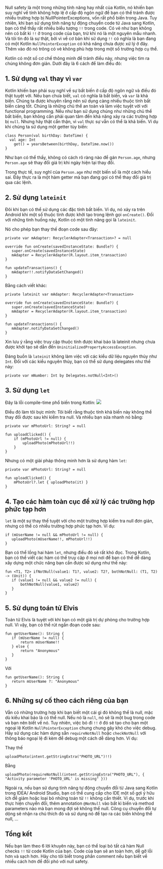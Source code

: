 Null safety là một trong những tính năng hay nhất của Kotlin, nó khiến bạn suy nghĩ về tính không hợp lệ ở cấp độ ngôn ngữ để bạn có thể tránh được nhiều trường hợp bị NullPointerExceptions, vốn rất phổ biến trong Java. Tuy nhiên, khi bạn sử dụng tính năng tự động chuyển code từ Java sang Kotlin, bạn có thể thấy rất nhiều biểu tượng `!!` trong code.  Có vẻ như bạn không nên có bất kì `!!` ở trong code của bạn, trừ khi nó là một nguyên mẫu nhanh. Và tôi tin đó là sự thật, bởi vì về cơ bản khi sử dụng `!!` có nghĩa là bạn đang có một Kotlin `NullPointerException` có khả năng chưa được xử lý ở đây. Thêm vào đó nó trông có vẻ không phù hợp trong một số trường hợp cụ thể.

Kotlin có một số cơ chế thông minh để tránh điều này, nhưng việc tìm ra chúng không đơn giản. Dưới đây là 6 cách để làm điều đó:

## 1. Sử dụng `val` thay vì `var`

Kotlin khiến bạn phải suy nghĩ về sự bất biến ở cấp độ ngôn ngữ và điều đó thật tuyệt vời. Nếu bạn chưa biết, `val` có nghĩa là bất biến, và `var` là khả biến. Chúng ta được khuyên rằng nên sử dụng càng nhiều thuộc tính bất biến càng tốt. Chúng là những chủ thể an toàn và làm việc tuyệt vời với functional programming. Nếu như bạn sử dụng chúng như những chủ thể bất biến, bạn không cần phải quan tâm đến khả năng xảy ra các trường hợp bị `null`. Nhưng hãy thật cẩn thận, vì `val` thực sự vẫn có thể là khả biến. Ví dụ khi chúng ta sử dụng một getter tùy biến:

```
class Person(val birthDay: DateTime) {
  val age: Int
    get() = yearsBetween(birthDay, DateTime.now())
}
```

Như bạn có thể thấy, không có cách rõ ràng nào để gán `Person.age`, nhưng `Person.age` sẽ thay đổi giá trị khi ngày hiện tại thay đổi.

Trong thực tế, suy nghĩ của `Person.age` như một biến số là một cách hiểu sai. Đây thực ra là một hàm getter mà bạn đang gọi có thể thay đổi giá trị qua các lệnh.

## 2. Sử dụng `lateinit`

Đôi khi bạn có thể sử dụng các đặc tính bất biến. Ví dụ, nó xảy ra trên Android khi một số thuộc tính được khởi tạo trong lệnh gọi `onCreate()`. Đối với những tình huống này, Kotlin có một tính năng gọi là `lateinit`.

Nó cho phép bạn thay thế đoạn code sau đây:

```
private var mAdapter: RecyclerAdapter<Transaction>? = null

override fun onCreate(savedInstanceState: Bundle?) {
   super.onCreate(savedInstanceState)
   mAdapter = RecyclerAdapter(R.layout.item_transaction)
}

fun updateTransactions() {
   mAdapter!!.notifyDataSetChanged()
}
```

Bằng cách viết khác:

```
private lateinit var mAdapter: RecyclerAdapter<Transaction>

override fun onCreate(savedInstanceState: Bundle?) {
   super.onCreate(savedInstanceState)
   mAdapter = RecyclerAdapter(R.layout.item_transaction)
}

fun updateTransactions() {
   mAdapter.notifyDataSetChanged()
}
```

Xin lưu ý rằng việc truy cập thuộc tính được khai báo là lateinit nhưng chưa được khởi tạo sẽ dẫn đến `UninitializedPropertyAccessException`.

Đáng buồn là `lateinit` không làm việc với các kiểu dữ liệu nguyên thủy như `Int`. Đối với các kiểu nguyên thủy, bạn có thể sử dụng delegates như thế này:

```
private var mNumber: Int by Delegates.notNull<Int>()
```

## 3. Sử dụng `let`

Đây là lỗi compile-time phổ biến trong Kotlin:
![](https://images.viblo.asia/e4e20f7b-ba6c-44da-980f-4b96c3d90f75.png)

Điều đó làm tôi bực mình: Tôi biết rằng thuộc tính khả biến này không thể thay đổi được sau khi kiểm tra null. Và nhiều bạn sửa nhanh nó bằng:

```
private var mPhotoUrl: String? = null

fun uploadClicked() {
    if (mPhotoUrl != null) {
        uploadPhoto(mPhotoUrl!!)
    }
}
```

Nhưng có một giải pháp thông minh hơn là sử dụng hàm `let`:

```
private var mPhotoUrl: String? = null

fun uploadClicked() {
    mPhotoUrl?.let { uploadPhoto(it) }
}
```

## 4. Tạo các hàm toàn cục để xử lý các trường hợp phức tạp hơn

`let` là một sự thay thế tuyệt vời cho một trường hợp kiểm tra null đơn giản, nhưng có thể có nhiều trường hợp phức tạp hơn. Ví dụ:

```
if (mUserName != null && mPhotoUrl != null) {
   uploadPhoto(mUserName!!, mPhotoUrl!!)
}
```

Bạn có thể lồng hai hàm `let`, nhưng điều đó sẽ rất khó đọc. Trong Kotlin, bạn có thể viết các hàm có thể truy cập ở mọi nơi để bạn có thể dễ dàng xây dựng một chức năng bạn cần được sử dụng như thế này:

```
fun <T1, T2> ifNotNull(value1: T1?, value2: T2?, bothNotNull: (T1, T2) -> (Unit)) {
   if (value1 != null && value2 != null) {
       bothNotNull(value1, value2)
   }
}
```

## 5. Sử dụng toán tử Elvis

Toán tử Elvis là tuyệt vời khi bạn có một giá trị dự phòng cho trường hợp null. Vì vậy, bạn có thể rút ngắn đoạn code sau:

```
fun getUserName(): String {
   if (mUserName != null) {
       return mUserName!!
   } else {
       return "Anonymous"
   }
}
```
Với
```
fun getUserName(): String {
   return mUserName ?: "Anonymous"
}
```

## 6. Những sự cố theo cách riêng của bạn

Vẫn có những trường hợp khi bạn biết một cái gì đó không thể là null, mặc dù kiểu khai báo là có thể null. Nếu nó là `null`, nó sẽ là một bug trong code và bạn nên biết về nó. Tuy nhiên, việc bỏ đi `!!` ở đó sẽ tạo cho bạn một ngoại lệ Kotlin `NullPointerException` chung chung gây khó cho việc debug. Hãy sử dụng các hàm dựng sẵn `requireNotNull` hoặc `checkNotNull` với thông báo ngoại lệ đi kèm để debug một cách dễ dàng hơn. Ví dụ:

Thay thế 
```
uploadPhoto(intent.getStringExtra("PHOTO_URL")!!)
```
Bằng
```
uploadPhoto(requireNotNull(intent.getStringExtra("PHOTO_URL"), { "Activity parameter 'PHOTO_URL' is missing" }))
```

Ngoài ra, nếu bạn sử dụng tính năng tự động chuyển đổi từ Java sang Kotlin trong IDEA/ Android Studio, bạn có thể cung cấp cho IDE một số gợi ý hữu ích để giảm hoặc loại bỏ những toán tử `!!` không cần thiết. 
Ví dụ, trước khi thực hiện chuyển đổi, thêm annotation `@NotNull` vào bất kì biến và method parameters nào mà bạn mong đợi sẽ không thể null. Công cụ chuyển đổi tự dộng sẽ nhận ra chú thích đó và sử dụng nó để tạo ra các biến không thể null, ...
## Tổng kết

Nếu bạn làm theo 6 lời khuyên này, bạn có thể loại bỏ tất cả hàm Null checks `!!` từ code Kotlin của bạn. Code của bạn sẽ an toàn hơn, dễ gỡ lỗi hơn và sạch hơn. Hãy cho tôi biết trong phần comment nếu bạn biết về nhiều cách hơn để đối phó với null safety.